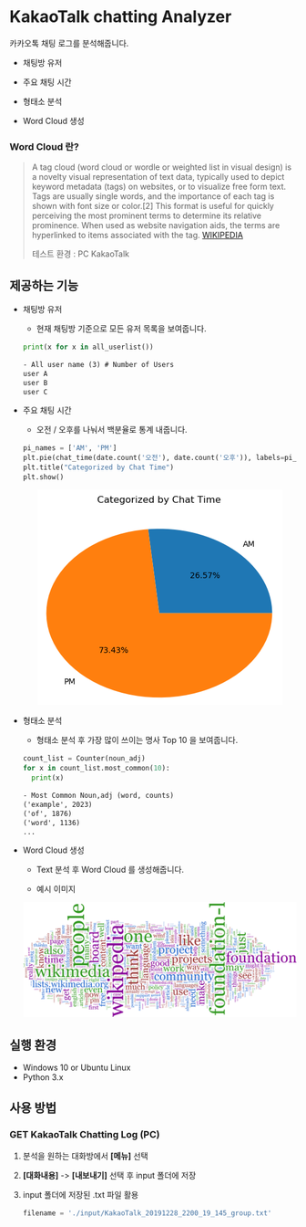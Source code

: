 # KakaoTalk chatting Analyzer

카카오톡 채팅 로그를 분석해줍니다.

  - 채팅방 유저
  
  - 주요 채팅 시간
  
  - 형태소 분석
  
  - Word Cloud 생성

### Word Cloud 란?
> A tag cloud (word cloud or wordle or weighted list in visual design) is a novelty visual representation of text data, typically used to depict keyword metadata (tags) on websites, or to visualize free form text. Tags are usually single words, and the importance of each tag is shown with font size or color.[2] This format is useful for quickly perceiving the most prominent terms to determine its relative prominence. When used as website navigation aids, the terms are hyperlinked to items associated with the tag. [WIKIPEDIA](https://en.wikipedia.org/wiki/Tag_cloud)
>
> 테스트 환경 : PC KakaoTalk

## 제공하는 기능
- 채팅방 유저
  - 현재 채팅방 기준으로 모든 유저 목록을 보여줍니다.
  
  ```python
  print(x for x in all_userlist())
  ```
  
  ```
  - All user name (3) # Number of Users
  user A
  user B
  user C
  ```
  
- 주요 채팅 시간
  - 오전 / 오후를 나눠서 백분율로 통계 내줍니다.
  
  ```python
  pi_names = ['AM', 'PM']
  plt.pie(chat_time(date.count('오전'), date.count('오후')), labels=pi_names, autopct='%1.2f%%')
  plt.title("Categorized by Chat Time")
  plt.show()
  ```
    
  <p align=center>
    <img src="https://github.com/Xenia101/KakaoTalk-chatting-Analyzer/blob/master/img/pie%20graph.PNG?raw=true">
  </p>

- 형태소 분석
  - 형태소 분석 후 가장 많이 쓰이는 명사 Top 10 을 보여줍니다.
  
  ```python
  count_list = Counter(noun_adj)
  for x in count_list.most_common(10):
    print(x)
  ```
  
  ```
  - Most Common Noun,adj (word, counts)
  ('example', 2023)
  ('of', 1876)
  ('word', 1136)
  ...
  ```

- Word Cloud 생성
  - Text 분석 후 Word Cloud 를 생성해줍니다.
  
  - 예시 이미지
  
  <p align=center>
    <img src="https://github.com/Xenia101/KakaoTalk-chatting-Analyzer/blob/master/img/wikiTag_cloud.png?raw=true">
  </p>
  
## 실행 환경
- Windows 10 or Ubuntu Linux
- Python 3.x

## 사용 방법

### GET KakaoTalk Chatting Log (PC)

1. 분석을 원하는 대화방에서 <strong>[메뉴]</strong> 선택

2. <strong>[대화내용]</strong> -> <strong>[내보내기]</strong> 선택 후 input 폴더에 저장

3. input 폴더에 저장된 .txt 파일 활용
    ```python
    filename = './input/KakaoTalk_20191228_2200_19_145_group.txt'
    ```

